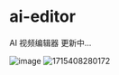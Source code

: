 # ai-editor
AI 视频编辑器 更新中...

![image](https://github.com/SpaceGT-Serendipity/ai-video-editor/assets/39981554/29b63a57-34bf-43e8-9ac7-86da2c409ebb)
![1715408280172](https://github.com/SpaceGT-Serendipity/ai-video-editor/assets/39981554/edfd54e7-a547-4a54-ace0-e99d0d32e4d4)
